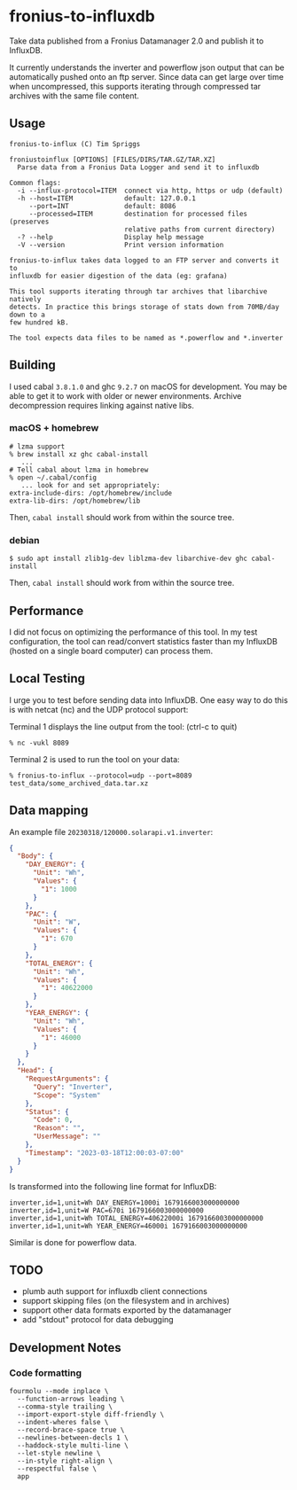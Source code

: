 # fronius-to-influxdb #

Take data published from a Fronius Datamanager 2.0 and publish it to InfluxDB.

It currently understands the inverter and powerflow json output that can be automatically pushed onto an ftp server. Since data can get large over time when uncompressed, this supports iterating through compressed tar archives with the same file content.

## Usage ##

```
fronius-to-influx (C) Tim Spriggs

froniustoinflux [OPTIONS] [FILES/DIRS/TAR.GZ/TAR.XZ]
  Parse data from a Fronius Data Logger and send it to influxdb

Common flags:
  -i --influx-protocol=ITEM  connect via http, https or udp (default)
  -h --host=ITEM             default: 127.0.0.1
     --port=INT              default: 8086
     --processed=ITEM        destination for processed files (preserves
                             relative paths from current directory)
  -? --help                  Display help message
  -V --version               Print version information

fronius-to-influx takes data logged to an FTP server and converts it to
influxdb for easier digestion of the data (eg: grafana)

This tool supports iterating through tar archives that libarchive natively
detects. In practice this brings storage of stats down from 70MB/day down to a
few hundred kB.

The tool expects data files to be named as *.powerflow and *.inverter
```

## Building ##

I used cabal `3.8.1.0` and ghc `9.2.7` on macOS for development. You may be able to get it to work with older or newer environments. Archive decompression requires linking against native libs.

### macOS + homebrew ###

```
# lzma support
% brew install xz ghc cabal-install
   ...
# Tell cabal about lzma in homebrew
% open ~/.cabal/config
   ... look for and set appropriately:
extra-include-dirs: /opt/homebrew/include
extra-lib-dirs: /opt/homebrew/lib
```

Then, `cabal install` should work from within the source tree.

### debian ###

```
$ sudo apt install zlib1g-dev liblzma-dev libarchive-dev ghc cabal-install
```

Then, `cabal install` should work from within the source tree.

## Performance ##

I did not focus on optimizing the performance of this tool. In my test configuration, the tool can read/convert statistics faster than my InfluxDB (hosted on a single board computer) can process them.

## Local Testing ##

I urge you to test before sending data into InfluxDB. One easy way to do this is with netcat (nc) and the UDP protocol support:

Terminal 1 displays the line output from the tool: (ctrl-c to quit)
```
% nc -vukl 8089
```

Terminal 2 is used to run the tool on your data:
```
% fronius-to-influx --protocol=udp --port=8089 test_data/some_archived_data.tar.xz
```

## Data mapping ##

An example file `20230318/120000.solarapi.v1.inverter`:

```json
{
  "Body": {
    "DAY_ENERGY": {
      "Unit": "Wh",
      "Values": {
        "1": 1000
      }
    },
    "PAC": {
      "Unit": "W",
      "Values": {
        "1": 670
      }
    },
    "TOTAL_ENERGY": {
      "Unit": "Wh",
      "Values": {
        "1": 40622000
      }
    },
    "YEAR_ENERGY": {
      "Unit": "Wh",
      "Values": {
        "1": 46000
      }
    }
  },
  "Head": {
    "RequestArguments": {
      "Query": "Inverter",
      "Scope": "System"
    },
    "Status": {
      "Code": 0,
      "Reason": "",
      "UserMessage": ""
    },
    "Timestamp": "2023-03-18T12:00:03-07:00"
  }
}
```

Is transformed into the following line format for InfluxDB:

```
inverter,id=1,unit=Wh DAY_ENERGY=1000i 1679166003000000000
inverter,id=1,unit=W PAC=670i 1679166003000000000
inverter,id=1,unit=Wh TOTAL_ENERGY=40622000i 1679166003000000000
inverter,id=1,unit=Wh YEAR_ENERGY=46000i 1679166003000000000
```

Similar is done for powerflow data.

## TODO ##

* plumb auth support for influxdb client connections
* support skipping files (on the filesystem and in archives)
* support other data formats exported by the datamanager
* add "stdout" protocol for data debugging

## Development Notes ##

### Code formatting ###

```
fourmolu --mode inplace \
  --function-arrows leading \
  --comma-style trailing \
  --import-export-style diff-friendly \
  --indent-wheres false \
  --record-brace-space true \
  --newlines-between-decls 1 \
  --haddock-style multi-line \
  --let-style newline \
  --in-style right-align \
  --respectful false \
  app
```
